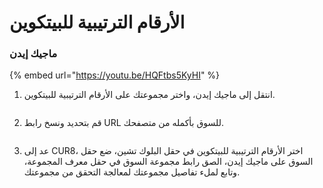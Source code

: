# الأرقام الترتيبية للبيتكوين

### ماجيك إيدن

{% embed url="https://youtu.be/HQFtbs5KyHI" %}

1. انتقل إلى ماجيك إيدن، واختر مجموعتك على الأرقام الترتيبية للبيتكوين.

<figure><img src="../../.gitbook/assets/Screenshot 2025-01-31 at 12.43.44.png" alt=""><figcaption></figcaption></figure>

2. قم بتحديد ونسخ رابط URL للسوق بأكمله من متصفحك.

<figure><img src="../../.gitbook/assets/Screenshot 2025-01-31 at 12.46.23.png" alt=""><figcaption></figcaption></figure>

3. عد إلى CUR8، اختر الأرقام الترتيبية للبيتكوين في حقل البلوك تشين، ضع حقل السوق على ماجيك إيدن، الصق رابط مجموعة السوق في حقل معرف المجموعة، وتابع لملء تفاصيل مجموعتك لمعالجة التحقق من مجموعتك.

<figure><img src="../../.gitbook/assets/Screenshot 2025-01-31 at 12.47.06.png" alt=""><figcaption></figcaption></figure>